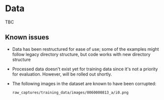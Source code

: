 # Data

TBC

## Known issues

- Data has been restructured for ease of use; some of the examples might follow legacy directory structure, but code works with new directory structure
- Processed data doesn't exist yet for training data since it's not a priority for evaluation. However, will be rolled out shortly.
- The following images in the dataset are known to have been corrupted:

    ```{bash}
    raw_captures/training_data/images/0060000813_a/i0.png
    ```
